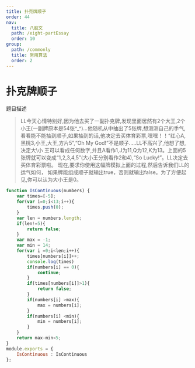 ```yaml
---
title: 扑克牌顺子
order: 44
nav:
  title: 八股文
  path: /eight-partEssay
  order: 10
group:
  path: /commonly
  title: 常用算法
  order: 2
---
```


扑克牌顺子
===

题目描述

>LL今天心情特别好,因为他去买了一副扑克牌,发现里面居然有2个大王,2个小王(一副牌原本是54张^_^)...他随机从中抽出了5张牌,想测测自己的手气,看看能不能抽到顺子,如果抽到的话,他决定去买体育彩票,嘿嘿！！“红心A,黑桃3,小王,大王,方片5”,“Oh My God!”不是顺子.....LL不高兴了,他想了想,决定大\小 王可以看成任何数字,并且A看作1,J为11,Q为12,K为13。上面的5张牌就可以变成“1,2,3,4,5”(大小王分别看作2和4),“So Lucky!”。LL决定去买体育彩票啦。 现在,要求你使用这幅牌模拟上面的过程,然后告诉我们LL的运气如何， 如果牌能组成顺子就输出true，否则就输出false。为了方便起见,你可以认为大小王是0。

```js
function IsContinuous(numbers) {
    var times=[-5];
    for(var i=0;i<13;i++){
        times.push(0);
    }
    var len = numbers.length;
    if(len!=5){
        return false;
    }
    var max = -1; 
    var min = 14; 
    for(var i =0;i<len;i++){
        times[numbers[i]]++;
        console.log(times) 
        if(numbers[i] == 0){
            continue;
        }
        if(times[numbers[i]]>1){
            return false;
        }
        if(numbers[i] >max){
            max = numbers[i];
        }
        if(numbers[i] <min){
            min = numbers[i];
        }
    }
    return max-min<5;
}
module.exports = {
    IsContinuous : IsContinuous
};
```


